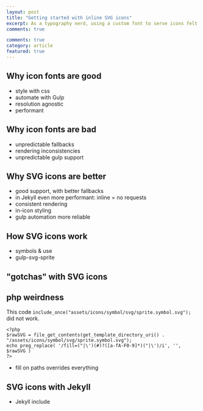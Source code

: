```yaml
---
layout: post
title: "Getting started with inline SVG icons"
excerpt: As a typography nerd, using a custom font to serve icons felt really good. It turns out inline SVG icons are better in almost every way.
comments: true

comments: true
category: article
featured: true
---
```


## Why icon fonts are good

* style with css
* automate with Gulp
* resolution agnostic
* performant

## Why icon fonts are bad

* unpredictable fallbacks
* rendering inconsistencies
* unpredictable gulp support

## Why SVG icons are better

* good support, with better fallbacks
* in Jekyll even more performant: inline = no requests
* consistent rendering
* in-icon styling
* gulp automation more reliable

## How SVG icons work

* symbols & use
* gulp-svg-sprite

## "gotchas" with SVG icons

## php weirdness

This code `include_once("assets/icons/symbol/svg/sprite.symbol.svg");` did not work.

    <?php
    $rawSVG = file_get_contents(get_template_directory_uri() . "/assets/icons/symbol/svg/sprite.symbol.svg");
    echo preg_replace( '/fill=("|\')(#)?([a-fA-F0-9]*)("|\')/i', '', $rawSVG )
    ?>


* fill on paths overrides everything

## SVG icons with Jekyll

* Jekyll include